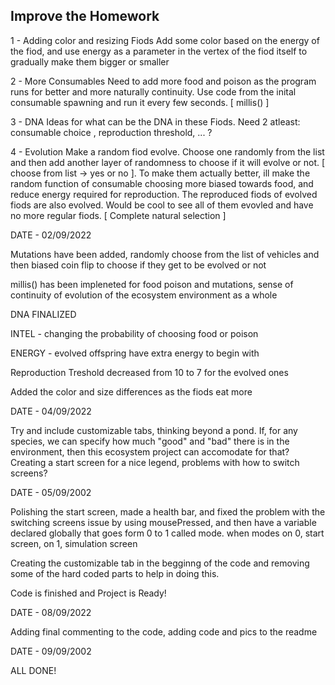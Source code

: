 <h2> Improve the Homework </h2>


1 - Adding color and resizing Fiods 
Add some color based on the energy of the fiod, and use energy as a parameter in the vertex of the fiod itself to gradually make them bigger or smaller

2 - More Consumables
Need to add more food and poison as the program runs for better and more naturally continuity. Use code from the inital consumable spawning and run it every few seconds. [ millis() ]

3 - DNA 
Ideas for what can be the DNA in these Fiods. Need 2 atleast: consumable choice , reproduction threshold, ... ? 


4 - Evolution
Make a random fiod evolve. Choose one randomly from the list and then add another layer of randomness to choose if it will evolve or not. [ choose from list -> yes or no ]. To make them actually better, ill make the random function of consumable choosing more biased towards food, and reduce energy required for reproduction. The reproduced fiods of evolved fiods are also evolved. Would be cool to see all of them evovled and have no more regular fiods. [ Complete natural selection ]



DATE - 02/09/2022


Mutations have been added, randomly choose from the list of vehicles and then biased coin flip to choose if they get to be evolved or not

millis() has been impleneted for food poison and mutations, sense of continuity of evolution of the ecosystem environment as a whole



DNA FINALIZED

INTEL - changing the probability of choosing food or poison

ENERGY - evolved offspring have extra energy to begin with

Reproduction Treshold decreased from 10 to 7 for the evolved ones

Added the color and size differences as the fiods eat more



DATE - 04/09/2022

Try and include customizable tabs, thinking beyond a pond. If, for any species, we can specify how much "good" and "bad" there is in the environment, then this ecosystem project can accomodate for that? 
Creating a start screen for a nice legend, problems with how to switch screens?


DATE - 05/09/2002

Polishing the start screen, made a health bar, and fixed the problem with the switching screens issue by using mousePressed, and then have a variable declared globally that goes form 0 to 1 called mode. when modes on 0, start screen, on 1, simulation screen

Creating the customizable tab in the begginng of the code and removing some of the hard coded parts to help in doing this.

Code is finished and Project is Ready!


DATE - 08/09/2022

Adding final commenting to the code, adding code and pics to the readme


DATE - 09/09/2002

ALL DONE!





